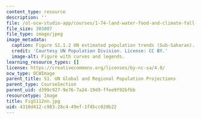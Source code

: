 ```yaml
---
content_type: resource
description: ''
file: /ol-ocw-studio-app/courses/1-74-land-water-food-and-climate-fall-2020/4310d412c98328c449ef1f45cc020b22_FigS112nn.jpg
file_size: 303807
file_type: image/jpeg
image_metadata:
  caption: Figure S1.1.2 UN estimated population trends (Sub-Saharan).
  credit: 'Courtesy UN Population Division. License: CC BY.'
  image-alt: Figure with curves and legends.
learning_resource_types: []
license: https://creativecommons.org/licenses/by-nc-sa/4.0/
ocw_type: OCWImage
parent_title: S1. UN Global and Regional Population Projections
parent_type: CourseSection
parent_uid: d399c927-9e76-7a24-19d9-ffee9f92bfbb
resourcetype: Image
title: FigS112nn.jpg
uid: 4310d412-c983-28c4-49ef-1f45cc020b22
---
```

